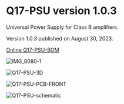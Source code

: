 # Q17-PSU version 1.0.3<br>

Universal Power Supply for Class B amplifiers.

Version 1.0.3 published on August 30, 2023.

<a href="https://audio.cyberkata.org/Q17-PSU-BOM.html">Online Q17-PSU-BOM</a><br>

![IMG_8080-1](https://github.com/stefaweb/Q17-Amplifier/assets/12907102/365bf9b0-dc3f-4a3c-9a13-fc9dd7f8cdfb)

![Q17-PSU-3D](https://github.com/stefaweb/Q17-Amplifier/assets/12907102/ade39b0a-f58d-43f4-99ac-4b908e4021e6)

![Q17-PSU-PCB-FRONT](https://github.com/stefaweb/Q17-Amplifier/assets/12907102/ba554de2-8d1e-48b3-afd2-d3fe5812680b)

![Q17-PSU-schematic](https://github.com/stefaweb/Q17-Amplifier/assets/12907102/dbe05607-3481-41e8-a4f8-3d47577683ac)
